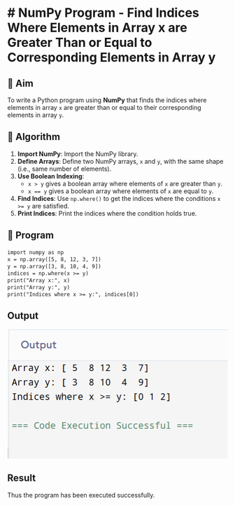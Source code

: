 # # NumPy Program - Find Indices Where Elements in Array x are Greater Than or Equal to Corresponding Elements in Array y

## 🎯 Aim
To write a Python program using **NumPy** that finds the indices where elements in array `x` are greater than or equal to their corresponding elements in array `y`.

## 🧠 Algorithm
1. **Import NumPy**: Import the NumPy library.
2. **Define Arrays**: Define two NumPy arrays, `x` and `y`, with the same shape (i.e., same number of elements).
3. **Use Boolean Indexing**: 
   - `x > y` gives a boolean array where elements of `x` are greater than `y`.
   - `x == y` gives a boolean array where elements of `x` are equal to `y`.
4. **Find Indices**: Use `np.where()` to get the indices where the conditions `x >= y` are satisfied.
5. **Print Indices**: Print the indices where the condition holds true.

## 🧾 Program

```
import numpy as np
x = np.array([5, 8, 12, 3, 7])
y = np.array([3, 8, 10, 4, 9])
indices = np.where(x >= y)
print("Array x:", x)
print("Array y:", y)
print("Indices where x >= y:", indices[0])
```

## Output
![alt text](2.png)

## Result
Thus the program has been executed successfully.